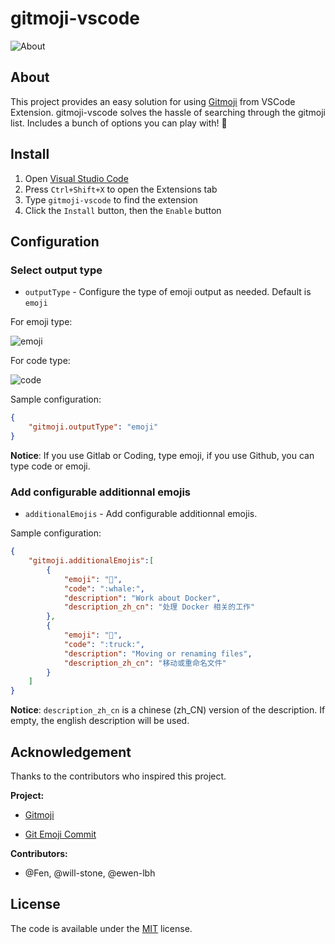 # gitmoji-vscode

![About](https://raw.githubusercontent.com/Vtrois/gitmoji-vscode/master/images/about.gif)

## About

This project provides an easy solution for using [Gitmoji](https://github.com/carloscuesta/gitmoji) from VSCode Extension. gitmoji-vscode solves the hassle of searching through the gitmoji list. Includes a bunch of options you can play with! 🎉

## Install

1. Open [Visual Studio Code](https://code.visualstudio.com/)
2. Press `Ctrl+Shift+X` to open the Extensions tab
3. Type `gitmoji-vscode` to find the extension
4. Click the `Install` button, then the `Enable` button

## Configuration

### Select output type

* `outputType` - Configure the type of emoji output as needed. Default is `emoji`

For emoji type:

![emoji](https://raw.githubusercontent.com/Vtrois/gitmoji-vscode/master/images/emoji.png)

For code type:

![code](https://raw.githubusercontent.com/Vtrois/gitmoji-vscode/master/images/code.png)

Sample configuration:

```json
{
    "gitmoji.outputType": "emoji"
}
```

**Notice**: If you use Gitlab or Coding, type emoji, if you use Github, you can type code or emoji.

### Add configurable additionnal emojis

* `additionalEmojis` - Add configurable additionnal emojis.

Sample configuration:

```json
{
    "gitmoji.additionalEmojis":[
        {
            "emoji": "🐳",
            "code": ":whale:",
            "description": "Work about Docker",
            "description_zh_cn": "处理 Docker 相关的工作"
        },
        {
            "emoji": "🚚",
            "code": ":truck:",
            "description": "Moving or renaming files",
            "description_zh_cn": "移动或重命名文件"
        }
    ]
}
```

**Notice**: `description_zh_cn` is a chinese (zh_CN) version of the description. If empty, the english description will be used.

## Acknowledgement

Thanks to the contributors who inspired this project.

**Project:**

* [Gitmoji](https://github.com/carloscuesta/gitmoji)

* [Git Emoji Commit](https://github.com/maixiaojie/git-emoji)

**Contributors:**

* @Fen, @will-stone, @ewen-lbh

## License

The code is available under the [MIT](https://github.com/Vtrois/gitmoji-vscode/blob/master/LICENSE) license.
